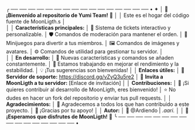 ╭ ── ── ── ── ── ── ── ── ── ── ── ── ── ── ── ── • ✦
│  🌸 **¡Bienvenido al repositorio de Yumi Team!** 🌸
│
│  Este es el hogar del código fuente de MoonLigth.s
│  
│
│  **Características principales:**
│   🎀 Sistema de tickets interactivo y personalizable.
│   🛡️ Comandos de moderación para mantener el orden.
│   🥳 Minijuegos para divertir a tus miembros.
│   🖼️ Comandos de imágenes y avatares.
│   ⚙️ Comandos de utilidad para gestionar tu servidor.
│   
│
│  **En desarrollo:**
│   🚀 Nuevas características y comandos se añaden constantemente.
│   🔧 Estamos trabajando en mejorar el rendimiento y la estabilidad.
│   💡 ¡Tus sugerencias son bienvenidas!
│
│  **Enlaces útiles:**
│   🔗 **Servidor de soporte:** https://discord.gg/vZyQ3u5re2
│   🔗 **Invita a MoonLigth a tu servidor:** [Enlace de invitación]
│
│  **Contribuciones:**
│   🙌 ¡Si quieres contribuir al desarrollo de MoonLigth, eres bienvenido!
│   ⭐ No dudes en hacer un fork del repositorio y enviar tus pull requests.
│
│  **Agradecimientos:**
│   💖 Agradecemos a todos los que han contribuido a este proyecto.
│   💌 ¡Gracias por tu apoyo!
│
│  **Autor:**
│   📝 @Ardiendo | _.aari._
│
│  💖 **¡Esperamos que disfrutes de MoonLigth!** 💖
╰ ── ── ── ── ── ── ── ── ── ── ── ── ── ── ── ── •